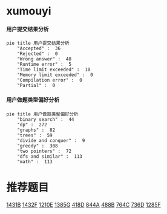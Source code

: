 # xumouyi

<!-- tabs:start -->



#### **用户提交结果分析**

```mermaid
pie title 用户提交结果分析
    "Accepted" :  36
    "Rejected" :  0
    "Wrong answer" :  48
    "Runtime error" :  5
    "Time limit exceeded" :  10
    "Memory limit exceeded" :  0
    "Compilation error" :  0
    "Partial" :  0
```

#### **用户做题类型偏好分析**

```mermaid
pie title 用户做题类型偏好分析
    "binary search" :  44
    "dp" :  272
    "graphs" :  82
    "trees" :  59
    "divide and conquer" :  9
    "greedy" :  308
    "two pointers" :  72
    "dfs and similar" :  113
    "math" :  113
```



<!-- tabs:end -->
# 推荐题目
[1431B](https://codeforces.com/contest/1431/problem/B)
[1432F](https://codeforces.com/contest/1432/problem/F)
[1210E](https://codeforces.com/contest/1210/problem/E)
[1385G](https://codeforces.com/contest/1385/problem/G)
[418D](https://codeforces.com/contest/418/problem/D)
[844A](https://codeforces.com/contest/844/problem/A)
[488B](https://codeforces.com/contest/488/problem/B)
[764C](https://codeforces.com/contest/764/problem/C)
[736D](https://codeforces.com/contest/736/problem/D)
[1285F](https://codeforces.com/contest/1285/problem/F)
